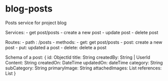 # blog-posts
Posts service for project blog

Services: 
    - get post/posts
    - create a new post
    - update post
    - delete post

Routes: 
    - path : /posts
    - methods:
        - get: get post/posts
        - post: create a new post
        - put: updated a post
        - delete: delete a post

Schema of a post: 
    {
        id: ObjectId
        title: String
        createdBy: String | UserId
        Content: String
        createdOn: DateTime
        updatedOn: dateTime
        category: String
        subCategory: String
        primaryImage: String
        attachedImages: List
        references: List
    }